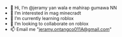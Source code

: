 - 👋 Hi, I’m @jeramy yan wala e mahirap gumawa NN
- 👀 I’m interested in mag minecradt
- 🌱 I’m currently learning roblox
- 💞️ I’m looking to collaborate on roblox
- 📫 Email me "jeramy.ontangco011A@gmail.com"

<!---
jeraty/jeraty is a ✨ special ✨ repository because its `README.md` (this file) appears on your GitHub profile.
You can click the Preview link to take a look at your changes.
--->
